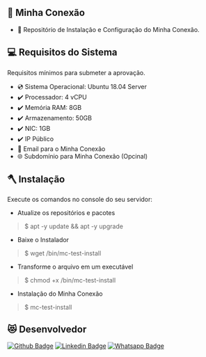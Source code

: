## :rocket: Minha Conexão
* :star_struck: Repositório de Instalação e Configuração do Minha Conexão.
 
## :computer: Requisitos do Sistema
Requisitos mínimos para submeter a aprovação.
 
* :cd: Sistema Operacional: Ubuntu 18.04 Server
* :heavy_check_mark: Processador: 4 vCPU
* :heavy_check_mark: Memória RAM: 8GB
* :heavy_check_mark: Armazenamento: 50GB
* :heavy_check_mark: NIC: 1GB
* :heavy_check_mark: IP Público
* :email: Email para o Minha Conexão
* :globe_with_meridians: Subdomínio para Minha Conexão (Opcinal)

## :axe: Instalação
Execute os comandos no console do seu servidor:

* Atualize os repositórios e pacotes
>    $ apt -y update && apt -y upgrade

* Baixe o Instalador
>    $ wget /bin/mc-test-install

* Transforme o arquivo em um executável
>    $ chmod +x /bin/mc-test-install

* Instalação do Minha Conexão
>    $ mc-test-install
 
## :heart_eyes_cat: Desenvolvedor
[![Github Badge](https://img.shields.io/badge/-Github-000?style=flat-square&logo=Github&logoColor=white&link=https://github.com/nilsonpessim)](https://github.com/nilsonpessim)
[![Linkedin Badge](https://img.shields.io/badge/-LinkedIn-blue?style=flat-square&logo=Linkedin&logoColor=white&link=https://br.linkedin.com/in/nilsonpessim)](https://br.linkedin.com/in/nilsonpessim)
[![Whatsapp Badge](https://img.shields.io/badge/-Whatsapp-4CA143?style=flat-square&labelColor=4CA143&logo=whatsapp&logoColor=white&link=https://api.whatsapp.com/send?phone=5537999351046)](https://api.whatsapp.com/send?phone=5537999351046)